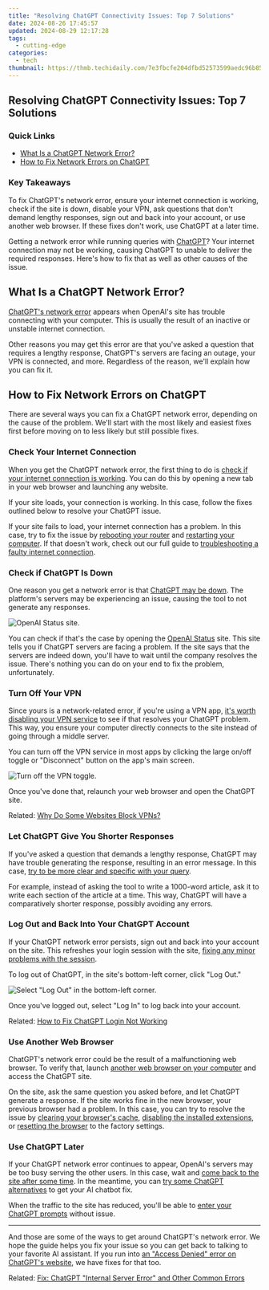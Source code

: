 ```yaml
---
title: "Resolving ChatGPT Connectivity Issues: Top 7 Solutions"
date: 2024-08-26 17:45:57
updated: 2024-08-29 12:17:28
tags:
  - cutting-edge
categories:
  - tech
thumbnail: https://thmb.techidaily.com/7e3fbcfe204dfbd52573599aedc96b853d77272f3befed715bed50ff29c06e5a.jpg
---
```


## Resolving ChatGPT Connectivity Issues: Top 7 Solutions

### Quick Links

* [What Is a ChatGPT Network Error?](https://some-techniques.techidaily.com/updated-in-depth-comparison-the-finest-streaming-tv-platforms/)
* [How to Fix Network Errors on ChatGPT](https://vimeo-videos.techidaily.com/vimeo-to-mp4-conversion-made-simple-for-2024/)

### Key Takeaways

 To fix ChatGPT's network error, ensure your internet connection is working, check if the site is down, disable your VPN, ask questions that don't demand lengthy responses, sign out and back into your account, or use another web browser. If these fixes don't work, use ChatGPT at a later time.

 Getting a network error while running queries with [ChatGPT](https://smart-video-editing.techidaily.com/new-how-to-find-free-sites-for-sound-effect-and-add-them-in-final-cut-pro-for-2024/)? Your internet connection may not be working, causing ChatGPT to unable to deliver the required responses. Here's how to fix that as well as other causes of the issue.

##  What Is a ChatGPT Network Error?

[ChatGPT's network error](https://win-dash.techidaily.com/latest-update-get-your-logitech-g933-headset-software-here/) appears when OpenAI's site has trouble connecting with your computer. This is usually the result of an inactive or unstable internet connection.

 Other reasons you may get this error are that you've asked a question that requires a lengthy response, ChatGPT's servers are facing an outage, your VPN is connected, and more. Regardless of the reason, we'll explain how you can fix it.

##  How to Fix Network Errors on ChatGPT

 There are several ways you can fix a ChatGPT network error, depending on the cause of the problem. We'll start with the most likely and easiest fixes first before moving on to less likely but still possible fixes.

###  Check Your Internet Connection

 When you get the ChatGPT network error, the first thing to do is [check if your internet connection is working](https://location-fake.techidaily.com/5-easy-ways-to-change-location-on-youtube-tv-on-poco-x6-pro-drfone-by-drfone-virtual-android/). You can do this by opening a new tab in your web browser and launching any website.

 If your site loads, your connection is working. In this case, follow the fixes outlined below to resolve your ChatGPT issue.

 If your site fails to load, your internet connection has a problem. In this case, try to fix the issue by [rebooting your router](https://extra-information.techidaily.com/updated-chuckle-centric-ringtone-websites-guide/) and [restarting your computer](https://screen-video-capture.techidaily.com/updated-in-2024-addressing-mute-problems-in-obs-live-recording/). If that doesn't work, check out our full guide to [troubleshooting a faulty internet connection](https://screen-capture.techidaily.com/new-warriors-pantheon-valhalla-rebirth-for-2024/).

###  Check if ChatGPT Is Down

 One reason you get a network error is that [ChatGPT may be down](https://remote-screen-capture.techidaily.com/2024-approved-game-changing-ps4-screen-recordings-using-obs/). The platform's servers may be experiencing an issue, causing the tool to not generate any responses.

![OpenAI Status site.](https://static1.howtogeekimages.com/wordpress/wp-content/uploads/2023/03/1-openai-status-site.png) 

 You can check if that's the case by opening the [OpenAI Status](https://status.openai.com/) site. This site tells you if ChatGPT servers are facing a problem. If the site says that the servers are indeed down, you'll have to wait until the company resolves the issue. There's nothing you can do on your end to fix the problem, unfortunately.

###  Turn Off Your VPN

 Since yours is a network-related error, if you're using a VPN app, [it's worth disabling your VPN service](https://youtube-zero.techidaily.com/ed-in-2024-regulations-on-capturing-youtube-playbacks/) to see if that resolves your ChatGPT problem. This way, you ensure your computer directly connects to the site instead of going through a middle server.

 You can turn off the VPN service in most apps by clicking the large on/off toggle or "Disconnect" button on the app's main screen.

![Turn off the VPN toggle.](https://static1.howtogeekimages.com/wordpress/wp-content/uploads/2023/03/2-disable-vpn.png) 

 Once you've done that, relaunch your web browser and open the ChatGPT site.

Related: [Why Do Some Websites Block VPNs?](https://youtube-zero.techidaily.com/ed-in-2024-regulations-on-capturing-youtube-playbacks/) 

###  Let ChatGPT Give You Shorter Responses

 If you've asked a question that demands a lengthy response, ChatGPT may have trouble generating the response, resulting in an error message. In this case, [try to be more clear and specific with your query](https://extra-resources.techidaily.com/new-capture-clarity-editing-insights-for-professional-results/).

 For example, instead of asking the tool to write a 1000-word article, ask it to write each section of the article at a time. This way, ChatGPT will have a comparatively shorter response, possibly avoiding any errors.

###  Log Out and Back Into Your ChatGPT Account

 If your ChatGPT network error persists, sign out and back into your account on the site. This refreshes your login session with the site, [fixing any minor problems with the session](https://youtube-videos.techidaily.com/channel-catalysts-affiliates-aiding-budgeted-buzzers-for-2024/).

 To log out of ChatGPT, in the site's bottom-left corner, click "Log Out."

![Select "Log Out" in the bottom-left corner.](https://static1.howtogeekimages.com/wordpress/wp-content/uploads/2023/03/3-log-out-chatgpt.png) 

 Once you've logged out, select "Log In" to log back into your account.

Related: [How to Fix ChatGPT Login Not Working](https://youtube-videos.techidaily.com/channel-catalysts-affiliates-aiding-budgeted-buzzers-for-2024/) 

###  Use Another Web Browser

 ChatGPT's network error could be the result of a malfunctioning web browser. To verify that, launch [another web browser on your computer](https://some-techniques.techidaily.com/new-expert-analysis-vita-video-editor-full-insight/) and access the ChatGPT site.

 On the site, ask the same question you asked before, and let ChatGPT generate a response. If the site works fine in the new browser, your previous browser had a problem. In this case, you can try to resolve the issue by [clearing your browser's cache](https://smart-video-creator.techidaily.com/in-2024-take-control-of-time-top-10-free-video-speed-manipulation-apps-for-mobile/), [disabling the installed extensions](https://technical-tips.techidaily.com/easy-instructions-for-performing-a-successful-chromecast-update/), or [resetting the browser](https://fake-location.techidaily.com/how-to-fix-nubia-z50s-pro-find-my-friends-no-location-found-drfone-by-drfone-virtual-android/) to the factory settings.

###  Use ChatGPT Later

 If your ChatGPT network error continues to appear, OpenAI's servers may be too busy serving the other users. In this case, wait and [come back to the site after some time](https://android-location-track.techidaily.com/top-5-tracking-apps-to-track-tecno-spark-20-without-them-knowing-drfone-by-drfone-virtual-android/). In the meantime, you can [try some ChatGPT alternatives](https://screen-mirroring-recording.techidaily.com/in-2024-3-must-know-methods-to-record-on-your-ipad/) to get your AI chatbot fix.

 When the traffic to the site has reduced, you'll be able to [enter your ChatGPT prompts](https://facebook-clips.techidaily.com/updated-achieve-higher-interactions-mastering-the-art-of-square-videos-for-2024/) without issue.

---

 And those are some of the ways to get around ChatGPT's network error. We hope the guide helps you fix your issue so you can get back to talking to your favorite AI assistant. If you run into [an "Access Denied" error on ChatGPT's website](https://review-topics.techidaily.com/play-hevc-h-265-on-galaxy-xcover-7-is-it-possible-by-aiseesoft-video-converter-play-hevc-video-on-android/), we have fixes for that too.

Related: [Fix: ChatGPT "Internal Server Error" and Other Common Errors](https://win-dash.techidaily.com/latest-update-get-your-logitech-g933-headset-software-here/)

<ins class="adsbygoogle"
     style="display:block"
     data-ad-format="autorelaxed"
     data-ad-client="ca-pub-7571918770474297"
     data-ad-slot="1223367746"></ins>



<ins class="adsbygoogle"
     style="display:block"
     data-ad-client="ca-pub-7571918770474297"
     data-ad-slot="8358498916"
     data-ad-format="auto"
     data-full-width-responsive="true"></ins>
